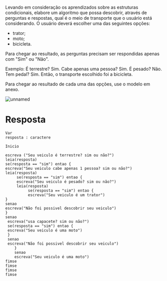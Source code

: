 Levando em consideração os aprendizados sobre as estruturas condicionais, elabore um algoritmo que possa descobrir, através de perguntas e respostas, qual é o meio de transporte que o usuário está considerando. O usuário deverá escolher uma das seguintes opções:

- trator; 
- moto; 
- bicicleta. 

Para chegar ao resultado, as perguntas precisam ser respondidas apenas com "Sim" ou "Não".

Exemplo:
É terrestre? Sim.
Cabe apenas uma pessoa? Sim.
É pesado? Não.
Tem pedal? Sim.
Então, o transporte escolhido foi a bicicleta.

Para chegar ao resultado de cada uma das opções, use o modelo em anexo.

![unnamed](https://github.com/jedsonjhones/Softex-Backend/assets/39849707/1a767e9c-df84-446e-a91f-d18b60503927)

# Resposta
    Var
    resposta : caractere
    
    Inicio
    
    escreva ("Seu veiculo é terrestre? sim ou não?")
    leia(resposta)
    se(resposta == "sim") entao {
    escreva("Seu veiculo cabe apenas 1 pessoa? sim ou não?")
    leia(resposta)
         se(resposta == "sim") entao {
         escreva("Seu veiculo é pesado? sim ou não?")
         leia(resposta)
              se(resposta == "sim") entao {
              escreva("Seu veiculo é um trator")   
    }          
    senao
    escreva("Não foi possivel descobrir seu veiculo")
    }
    senao 
     escreva("usa capacete? sim ou não?")
     se(resposta == "sim") entao {
     escreva("Seu veiculo é uma moto")
     }
     senao
     escreva("Não foi possivel descobrir seu veiculo")
        }
        senao
        escreva("Seu veiculo é uma moto")
    fimse
    fimse
    fimse
    fimse
             
  


